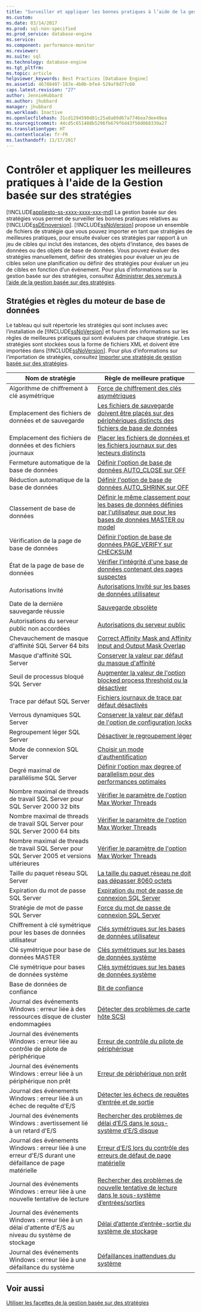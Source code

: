 ```yaml
---
title: "Surveiller et appliquer les bonnes pratiques à l’aide de la gestion basée sur des stratégies | Microsoft Docs"
ms.custom: 
ms.date: 03/14/2017
ms.prod: sql-non-specified
ms.prod_service: database-engine
ms.service: 
ms.component: performance-monitor
ms.reviewer: 
ms.suite: sql
ms.technology: database-engine
ms.tgt_pltfrm: 
ms.topic: article
helpviewer_keywords: Best Practices [Database Engine]
ms.assetid: 46788407-187e-4b0b-bfe4-529af8d77c60
caps.latest.revision: "27"
author: JennieHubbard
ms.author: jhubbard
manager: jhubbard
ms.workload: Inactive
ms.openlocfilehash: 31cd1294590d81c25a0a09d67a7746ea7dee49ea
ms.sourcegitcommit: 44cd5c651488b5296fb679f6d43f50d068339a27
ms.translationtype: HT
ms.contentlocale: fr-FR
ms.lasthandoff: 11/17/2017
---
```

# <a name="monitor-and-enforce-best-practices-by-using-policy-based-management"></a>Contrôler et appliquer les meilleures pratiques à l'aide de la Gestion basée sur des stratégies
[!INCLUDE[appliesto-ss-xxxx-xxxx-xxx-md](../../includes/appliesto-ss-xxxx-xxxx-xxx-md.md)] La gestion basée sur des stratégies vous permet de surveiller les bonnes pratiques relatives au [!INCLUDE[ssDEnoversion](../../includes/ssdenoversion-md.md)]. [!INCLUDE[ssNoVersion](../../includes/ssnoversion-md.md)] propose un ensemble de fichiers de stratégie que vous pouvez importer en tant que stratégies de meilleures pratiques, pour ensuite évaluer ces stratégies par rapport à un jeu de cibles qui inclut des instances, des objets d’instance, des bases de données ou des objets de base de données. Vous pouvez évaluer des stratégies manuellement, définir des stratégies pour évaluer un jeu de cibles selon une planification ou définir des stratégies pour évaluer un jeu de cibles en fonction d’un événement. Pour plus d’informations sur la gestion basée sur des stratégies, consultez [Administrer des serveurs à l’aide de la gestion basée sur des stratégies](../../relational-databases/policy-based-management/administer-servers-by-using-policy-based-management.md).  
  
## <a name="policy-and-rules-for-database-engine"></a>Stratégies et règles du moteur de base de données  
 Le tableau qui suit répertorie les stratégies qui sont incluses avec l’installation de [!INCLUDE[ssNoVersion](../../includes/ssnoversion-md.md)] et fournit des informations sur les règles de meilleures pratiques qui sont évaluées par chaque stratégie. Les stratégies sont stockées sous la forme de fichiers XML et doivent être importées dans [!INCLUDE[ssNoVersion](../../includes/ssnoversion-md.md)]. Pour plus d’informations sur l’importation de stratégies, consultez [Importer une stratégie de gestion basée sur des stratégies](../../relational-databases/policy-based-management/import-a-policy-based-management-policy.md).  
  
|Nom de stratégie|Règle de meilleure pratique|  
|-----------------|------------------------|  
|Algorithme de chiffrement à clé asymétrique|[Force de chiffrement des clés asymétriques](../../relational-databases/policy-based-management/asymmetric-keys-encryption-strength.md)|  
|Emplacement des fichiers de données et de sauvegarde|[Les fichiers de sauvegarde doivent être placés sur des périphériques distincts des fichiers de base de données](http://msdn.microsoft.com/library/7039bebb-1f25-4cf3-81f1-393dfb78da12)|  
|Emplacement des fichiers de données et des fichiers journaux|[Placer les fichiers de données et les fichiers journaux sur des lecteurs distincts](../../relational-databases/policy-based-management/place-data-and-log-files-on-separate-drives.md)|  
|Fermeture automatique de la base de données|[Définir l'option de base de données AUTO_CLOSE sur OFF](../../relational-databases/policy-based-management/set-the-auto-close-database-option-to-off.md)|  
|Réduction automatique de la base de données|[Définir l'option de base de données AUTO_SHRINK sur OFF](../../relational-databases/policy-based-management/set-the-auto-shrink-database-option-to-off.md)|  
|Classement de base de données|[Définir le même classement pour les bases de données définies par l'utilisateur que pour les bases de données MASTER ou model](http://msdn.microsoft.com/library/c686446f-dae1-4b05-a3df-837b3422988d)|  
|Vérification de la page de base de données|[Définir l'option de base de données PAGE_VERIFY sur CHECKSUM](../../relational-databases/policy-based-management/set-the-page-verify-database-option-to-checksum.md)|  
|État de la page de base de données|[Vérifier l'intégrité d'une base de données contenant des pages suspectes](../../relational-databases/policy-based-management/check-integrity-of-database-with-suspect-pages.md)|  
|Autorisations Invité|[Autorisations Invité sur les bases de données utilisateur](../../relational-databases/policy-based-management/guest-permissions-on-user-databases.md)|  
|Date de la dernière sauvegarde réussie|[Sauvegarde obsolète](../../relational-databases/policy-based-management/outdated-backup.md)|  
|Autorisations du serveur public non accordées|[Autorisations du serveur public](../../relational-databases/policy-based-management/server-public-permissions.md)|  
|Chevauchement de masque d'affinité SQL Server 64 bits|[Correct Affinity Mask and Affinity Input and Output Mask Overlap](../../relational-databases/policy-based-management/correct-affinity-mask-and-affinity-input-and-output-mask-overlap.md)|  
|Masque d'affinité SQL Server|[Conserver la valeur par défaut du masque d'affinité](../../relational-databases/policy-based-management/keep-the-affinity-mask-default-value.md)|  
|Seuil de processus bloqué SQL Server|[Augmenter la valeur de l'option blocked process threshold ou la désactiver](../../relational-databases/policy-based-management/increase-or-disable-blocked-process-threshold.md)|  
|Trace par défaut SQL Server|[Fichiers journaux de trace par défaut désactivés](../../relational-databases/policy-based-management/default-trace-log-files-disabled.md)|  
|Verrous dynamiques SQL Server|[Conserver la valeur par défaut de l'option de configuration locks](../../relational-databases/policy-based-management/keep-the-locks-configuration-option-default-value.md)|  
|Regroupement léger SQL Server|[Désactiver le regroupement léger](../../relational-databases/policy-based-management/disable-lightweight-pooling.md)|  
|Mode de connexion SQL Server|[Choisir un mode d'authentification](../../relational-databases/security/choose-an-authentication-mode.md)|  
|Degré maximal de parallélisme SQL Server|[Définir l'option max degree of parallelism pour des performances optimales](../../relational-databases/policy-based-management/set-the-max-degree-of-parallelism-option-for-optimal-performance.md)|  
|Nombre maximal de threads de travail SQL Server pour SQL Server 2000 32 bits|[Vérifier le paramètre de l'option Max Worker Threads](../../relational-databases/policy-based-management/verify-max-worker-threads-setting.md)|  
|Nombre maximal de threads de travail SQL Server pour SQL Server 2000 64 bits|[Vérifier le paramètre de l'option Max Worker Threads](../../relational-databases/policy-based-management/verify-max-worker-threads-setting.md)|  
|Nombre maximal de threads de travail SQL Server pour SQL Server 2005 et versions ultérieures|[Vérifier le paramètre de l'option Max Worker Threads](../../relational-databases/policy-based-management/verify-max-worker-threads-setting.md)|  
|Taille du paquet réseau SQL Server|[La taille du paquet réseau ne doit pas dépasser 8060 octets](../../relational-databases/policy-based-management/network-packet-size-should-not-exceed-8060-bytes.md)|  
|Expiration du mot de passe SQL Server|[Expiration du mot de passe de connexion SQL Server](../../relational-databases/policy-based-management/sql-server-login-password-expiration.md)|  
|Stratégie de mot de passe SQL Server|[Force du mot de passe de connexion SQL Server](../../relational-databases/policy-based-management/sql-server-login-password-strength.md)|  
|Chiffrement à clé symétrique pour les bases de données utilisateur|[Clés symétriques sur les bases de données utilisateur](../../relational-databases/policy-based-management/symmetric-keys-on-user-databases.md)|  
|Clé symétrique pour base de données MASTER|[Clés symétriques sur les bases de données système](../../relational-databases/policy-based-management/symmetric-keys-on-system-databases.md)|  
|Clé symétrique pour bases de données système|[Clés symétriques sur les bases de données système](../../relational-databases/policy-based-management/symmetric-keys-on-system-databases.md)|  
|Base de données de confiance|[Bit de confiance](../../relational-databases/policy-based-management/trustworthy-bit.md)|  
|Journal des événements Windows : erreur liée à des ressources disque de cluster endommagées|[Détecter des problèmes de carte hôte SCSI](../../relational-databases/policy-based-management/detect-scsi-host-adapter-issues.md)|  
|Journal des événements Windows : erreur liée au contrôle de pilote de périphérique|[Erreur de contrôle du pilote de périphérique](../../relational-databases/policy-based-management/device-driver-control-error.md)|  
|Journal des événements Windows : erreur liée à un périphérique non prêt|[Erreur de périphérique non prêt](../../relational-databases/policy-based-management/device-not-ready-error.md)|  
|Journal des événements Windows : erreur liée à un échec de requête d'E/S|[Détecter les échecs de requêtes d’entrée et de sortie](../../relational-databases/policy-based-management/detect-failed-input-and-output-requests.md)|  
|Journal des événements Windows : avertissement lié à un retard d'E/S|[Rechercher des problèmes de délai d’E/S dans le sous-système d’E/S disque](../../relational-databases/policy-based-management/check-disk-input-and-output-subsystem-for-io-delay-problems.md)|  
|Journal des événements Windows : erreur liée à une erreur d'E/S durant une défaillance de page matérielle|[Erreur d’E/S lors du contrôle des erreurs de défaut de page matérielle](../../relational-databases/policy-based-management/input-and-output-error-during-hard-page-fault.md)|  
|Journal des événements Windows : erreur liée à une nouvelle tentative de lecture|[Rechercher des problèmes de nouvelle tentative de lecture dans le sous-système d’entrées/sorties](../../relational-databases/policy-based-management/check-disk-input-output-subsystem-for-read-retry-problems.md)|  
|Journal des événements Windows : erreur liée à un délai d'attente d'E/S au niveau du système de stockage|[Délai d’attente d’entrée-sortie du système de stockage](../../relational-databases/policy-based-management/storage-system-input-output-time-out.md)|  
|Journal des événements Windows : erreur liée à une défaillance du système|[Défaillances inattendues du système](../../relational-databases/policy-based-management/unexpected-system-failures.md)|  
  
## <a name="see-also"></a>Voir aussi  
 [Utiliser les facettes de la gestion basée sur des stratégies](../../relational-databases/policy-based-management/working-with-policy-based-management-facets.md)  
  
  
